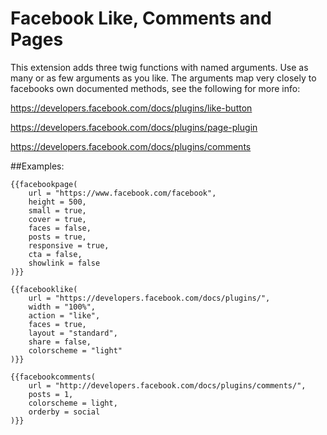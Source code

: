Facebook Like, Comments and Pages
====================

This extension adds three twig functions with named arguments. Use as many or as few arguments as you like.
The arguments map very closely to facebooks own documented methods, see the following for more info:

https://developers.facebook.com/docs/plugins/like-button

https://developers.facebook.com/docs/plugins/page-plugin

https://developers.facebook.com/docs/plugins/comments

##Examples:

    {{facebookpage(
        url = "https://www.facebook.com/facebook",
        height = 500,
        small = true,
        cover = true,
        faces = false,
        posts = true,
        responsive = true,
        cta = false,
        showlink = false
    )}}
    
    {{facebooklike(
        url = "https://developers.facebook.com/docs/plugins/",
        width = "100%",
        action = "like",
        faces = true,
        layout = "standard",
        share = false,
        colorscheme = "light"
    )}}
    
    {{facebookcomments(
        url = "http://developers.facebook.com/docs/plugins/comments/",
        posts = 1,
        colorscheme = light,
        orderby = social
    )}}
    
